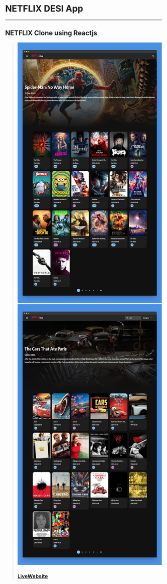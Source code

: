 # NETFLIX DESI App
---
NETFLIX Clone using Reactjs
---
> ![Website](public/images/screenshotapp.png)
> ![Website](public/images/screenshotapp2.png)
> ### [LiveWebsite](https://react-crypto-trackerapp.netlify.app/)
